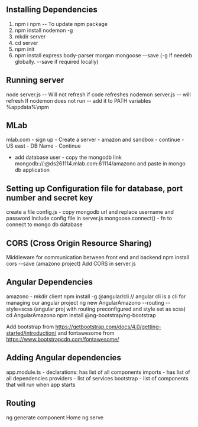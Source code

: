 ## Installing Dependencies
1. npm i npm -- To update npm package
2. npm install nodemon -g
3. mkdir server
4. cd server
5. npm init
6. npm install express body-parser morgan mongoose --save (-g if needeb globally. --save if required locally)

## Running server
node server.js -- Will not refresh if code refreshes
nodemon server.js -- will refresh
If nodemon does not run -- add it to PATH variables %appdata%\npm

## MLab
mlab.com - sign up - Create a server - amazon and sandbox - continue - US east - DB Name - Continue
- add database user - copy the mongodb link 
mongodb://<dbuser>:<dbpassword>@ds261114.mlab.com:61114/amazono and paste in mongo db application

## Setting up Configuration file for database, port number and secret key
create a file config.js - copy mongodb url and replace username and password
Include config file in server.js
mongoose.connect() - fn to connect to mongo db database

## CORS (Cross Origin Resource Sharing)
Middleware for communication between front end and backend
npm install cors --save (amazono project)
Add CORS in server.js

## Angular Dependencies
amazono - mkdir client
npm install -g @angular/cli // angular cli is a cli for managing our angular project
ng new AngularAmazono --routing --style=scss (angular proj with routing preconfigured and style set as scss)
cd AngularAmazono
npm install @ng-bootstrap/ng-bootstrap

Add bootstrap from https://getbootstrap.com/docs/4.0/getting-started/introduction/ and fontawesome from https://www.bootstrapcdn.com/fontawesome/

## Adding Angular dependencies
app.module.ts - declarations: has list of all components
imports - has list of all dependencies
providers - list of services
bootstrap - list of components that will run when app starts

## Routing
ng generate component Home
ng serve